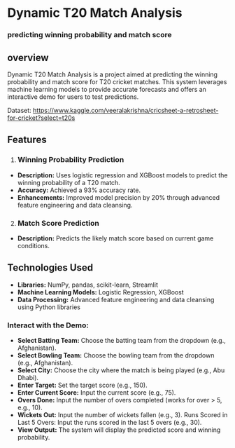 
# Dynamic T20 Match Analysis
### predicting winning probability and match score




## overview
Dynamic T20 Match Analysis is a project aimed at predicting the winning probability and match score for T20 cricket matches. This system leverages machine learning models to provide accurate forecasts and offers an interactive demo for users to test predictions.

Dataset: https://www.kaggle.com/veeralakrishna/cricsheet-a-retrosheet-for-cricket?select=t20s

## Features
1. ### Winning Probability Prediction
  - **Description:** Uses logistic regression and XGBoost models to predict the winning probability of a T20 match.
  - **Accuracy:** Achieved a 93% accuracy rate.
  - **Enhancements:** Improved model precision by 20% through advanced feature engineering and data cleansing.
2. ### Match Score Prediction
  - **Description:** Predicts the likely match score based on current game conditions.
## Technologies Used
  - **Libraries:** NumPy, pandas, scikit-learn, Streamlit
  -  **Machine Learning Models:** Logistic Regression, XGBoost
  - **Data Processing:** Advanced feature engineering and data cleansing using Python libraries

### Interact with the Demo:

- **Select Batting Team:** Choose the batting team from the dropdown (e.g., Afghanistan).
- **Select Bowling Team:** Choose the bowling team from the dropdown (e.g., Afghanistan).
- **Select City:** Choose the city where the match is being played (e.g., Abu Dhabi).
- **Enter Target:** Set the target score (e.g., 150).
- **Enter Current Score:** Input the current score (e.g., 75).
- **Overs Done:** Input the number of overs completed (works for over > 5, e.g., 10).
- **Wickets Out:** Input the number of wickets fallen (e.g., 3).
Runs Scored in Last 5 Overs: Input the runs scored in the last 5 overs (e.g., 30).
- **View Output:** The system will display the predicted score and winning probability.




